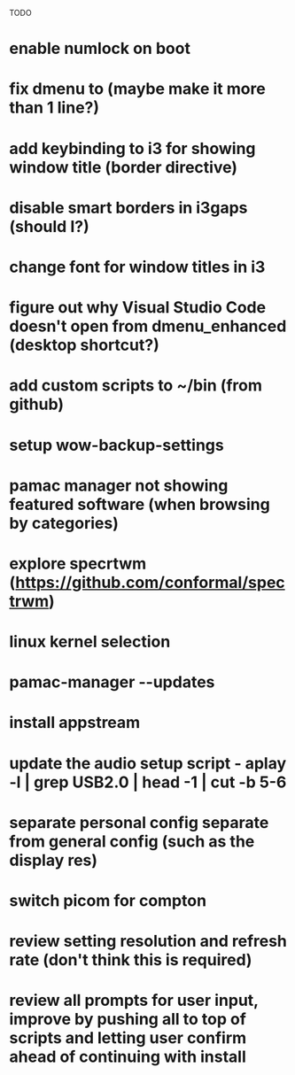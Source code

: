 TODO

# enable numlock on boot
# fix dmenu to (maybe make it more than 1 line?)
# add keybinding to i3 for showing window title (border directive)
# disable smart borders in i3gaps (should I?)
# change font for window titles in i3
# figure out why Visual Studio Code doesn't open from dmenu_enhanced (desktop shortcut?)
# add custom scripts to ~/bin (from github)
# setup wow-backup-settings
# pamac manager not showing featured software (when browsing by categories)
# explore specrtwm (https://github.com/conformal/spectrwm)
# linux kernel selection
# pamac-manager --updates
# install appstream
# update the audio setup script - aplay -l | grep USB2.0 | head -1 | cut -b 5-6
# separate personal config separate from general config (such as the display res)
# switch picom for compton
# review setting resolution and refresh rate (don't think this is required)
# review all prompts for user input, improve by pushing all to top of scripts and letting user confirm ahead of continuing with install